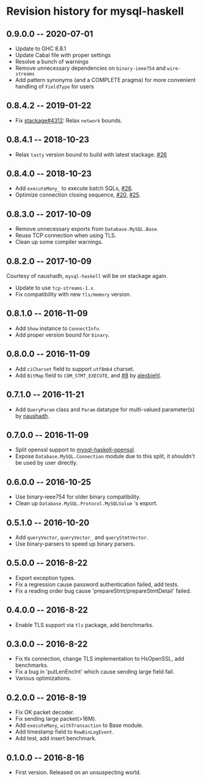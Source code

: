 # Revision history for mysql-haskell

## 0.9.0.0 -- 2020-07-01

* Update to GHC 8.8.1
* Update Cabal file with proper settings
* Resolve a bunch of warnings
* Remove unnecessary dependencies on `binary-ieee754` and `wire-streams`
* Add pattern synonyms (and a COMPLETE pragma) for more convenient handling of
  `FieldType` for users

## 0.8.4.2 -- 2019-01-22

* Fix [stackage#4312](https://github.com/commercialhaskell/stackage/issues/4312): Relax `network` bounds.

## 0.8.4.1 -- 2018-10-23

* Relax `tasty` version bound to build with latest stackage. [#26](https://github.com/winterland1989/mysql-haskell/pull/26)

## 0.8.4.0  -- 2018-10-23

* Add `executeMany_` to execute batch SQLs, [#26](https://github.com/winterland1989/mysql-haskell/issues/26).
* Optimize connection closing sequence, [#20](https://github.com/winterland1989/mysql-haskell/pull/20), [#25](https://github.com/winterland1989/mysql-haskell/pull/25).

## 0.8.3.0  -- 2017-10-09

* Remove unnecessary exports from `Database.MySQL.Base`.
* Reuse TCP connection when using TLS.
* Clean up some compiler warnings.

## 0.8.2.0  -- 2017-10-09

Courtesy of naushadh, `mysql-haskell` will be on stackage again.

* Update to use `tcp-streams-1.x`.
* Fix compatibility with new  `tls/memory` version.

## 0.8.1.0  -- 2016-11-09

* Add `Show` instance to `ConnectInfo`.
* Add proper version bound for `binary`.

## 0.8.0.0  -- 2016-11-09

* Add `ciCharset` field to support `utf8mb4` charset.
* Add `BitMap` field to `COM_STMT_EXECUTE`, and [#8](https://github.com/winterland1989/mysql-haskell/pull/8) by [alexbiehl](https://github.com/alexbiehl).

## 0.7.1.0 -- 2016-11-21

* Add `QueryParam` class and `Param` datatype for multi-valued parameter(s) by [naushadh](https://github.com/naushadh).

## 0.7.0.0 -- 2016-11-09

* Split openssl support to [mysql-haskell-openssl](http://hackage.haskell.org/package/mysql-haskell-openssl).
* Expose `Database.MySQL.Connection` module due to this split, it shouldn't be used by user directly.

## 0.6.0.0 -- 2016-10-25

* Use binary-ieee754 for older binary compatibility.
* Clean up `Database.MySQL.Protocol.MySQLValue` 's export.

## 0.5.1.0 -- 2016-10-20

* Add `queryVector`, `queryVector_` and `queryStmtVector`.
* Use binary-parsers to speed up binary parsers.

## 0.5.0.0 -- 2016-8-22

* Export exception types.
* Fix a regression cause password authentication failed, add tests.
* Fix a reading order bug cause 'prepareStmt/prepareStmtDetail' failed.

## 0.4.0.0 -- 2016-8-22

* Enable TLS support via `tls` package, add benchmarks.

## 0.3.0.0  -- 2016-8-22

* Fix tls connection, change TLS implementation to HsOpenSSL, add benchmarks.
* Fix a bug in 'putLenEncInt' which cause sending large field fail.
* Various optimizations.

## 0.2.0.0  -- 2016-8-19

* Fix OK packet decoder.
* Fix sending large packet(>16M).
* Add `executeMany`, `withTransaction` to Base module.
* Add timestamp field to `RowBinLogEvent`.
* Add test, add insert benchmark.

## 0.1.0.0  -- 2016-8-16

* First version. Released on an unsuspecting world.
